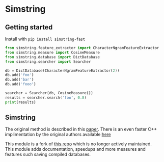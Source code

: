 # Simstring

## Getting started

Install with `pip install simstring-fast`

```python
from simstring.feature_extractor import CharacterNgramFeatureExtractor
from simstring.measure import CosineMeasure
from simstring.database import DictDatabase
from simstring.searcher import Searcher

db = DictDatabase(CharacterNgramFeatureExtractor(2))
db.add('foo')
db.add('bar')
db.add('fooo')

searcher = Searcher(db, CosineMeasure())
results = searcher.search('foo', 0.8)
print(results)
```

## Simstring
The original method is described in this [paper](https://aclanthology.org/C10-1096.pdf). There is an even faster C++ implimentation by the original authors available [here](http://chokkan.org/software/simstring/)

This module is a fork of [this repo](https://github.com/nullnull/simstring) which is no longer actively maintained. This module adds documentation, speedups and more measures and features such saving compiled databases.